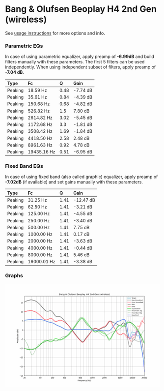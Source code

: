 # Bang & Olufsen Beoplay H4 2nd Gen (wireless)
See [usage instructions](https://github.com/jaakkopasanen/AutoEq#usage) for more options and info.

### Parametric EQs
In case of using parametric equalizer, apply preamp of **-6.99dB** and build filters manually
with these parameters. The first 5 filters can be used independently.
When using independent subset of filters, apply preamp of **-7.04 dB**.

| Type    | Fc          |    Q | Gain     |
|:--------|:------------|:-----|:---------|
| Peaking | 18.59 Hz    | 0.48 | -7.74 dB |
| Peaking | 35.61 Hz    | 0.84 | -4.39 dB |
| Peaking | 150.68 Hz   | 0.68 | -4.82 dB |
| Peaking | 526.82 Hz   | 1.5  | 7.80 dB  |
| Peaking | 2614.82 Hz  | 3.02 | -5.45 dB |
| Peaking | 1172.68 Hz  | 3.3  | -1.81 dB |
| Peaking | 3508.42 Hz  | 1.69 | -1.84 dB |
| Peaking | 4418.50 Hz  | 2.58 | 2.48 dB  |
| Peaking | 8961.63 Hz  | 0.92 | 4.78 dB  |
| Peaking | 19435.16 Hz | 0.51 | -6.95 dB |

### Fixed Band EQs
In case of using fixed band (also called graphic) equalizer, apply preamp of **-7.02dB**
(if available) and set gains manually with these parameters.

| Type    | Fc          |    Q | Gain      |
|:--------|:------------|:-----|:----------|
| Peaking | 31.25 Hz    | 1.41 | -12.47 dB |
| Peaking | 62.50 Hz    | 1.41 | -3.21 dB  |
| Peaking | 125.00 Hz   | 1.41 | -4.55 dB  |
| Peaking | 250.00 Hz   | 1.41 | -3.40 dB  |
| Peaking | 500.00 Hz   | 1.41 | 7.75 dB   |
| Peaking | 1000.00 Hz  | 1.41 | 0.17 dB   |
| Peaking | 2000.00 Hz  | 1.41 | -3.63 dB  |
| Peaking | 4000.00 Hz  | 1.41 | -0.44 dB  |
| Peaking | 8000.00 Hz  | 1.41 | 5.46 dB   |
| Peaking | 16000.01 Hz | 1.41 | -3.38 dB  |

### Graphs
![](./Bang%20&%20Olufsen%20Beoplay%20H4%202nd%20Gen%20(wireless).png)